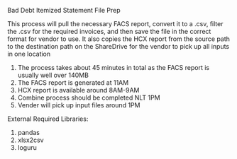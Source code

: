 Bad Debt Itemized Statement File Prep

This process will pull the necessary FACS report, convert it to a .csv, filter the .csv for the required invoices, and then save the file in the correct format for vendor to use.
It also copies the HCX report from the source path to the destination path on the ShareDrive for the vendor to pick up all inputs in one location

1. The process takes about 45 minutes in total as the FACS report is usually well over 140MB
2. The FACS report is generated at 11AM
3. HCX report is available around 8AM-9AM
4. Combine process should be completed NLT 1PM
5. Vender will pick up input files around 1PM

External Required Libraries:
1. pandas
2. xlsx2csv
3. loguru